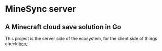 # MineSync server
## A Minecraft cloud save solution in Go
This project is the server side of the ecosystem, for the client side of things check [here](https://github.com/laetificat/minesync-client)